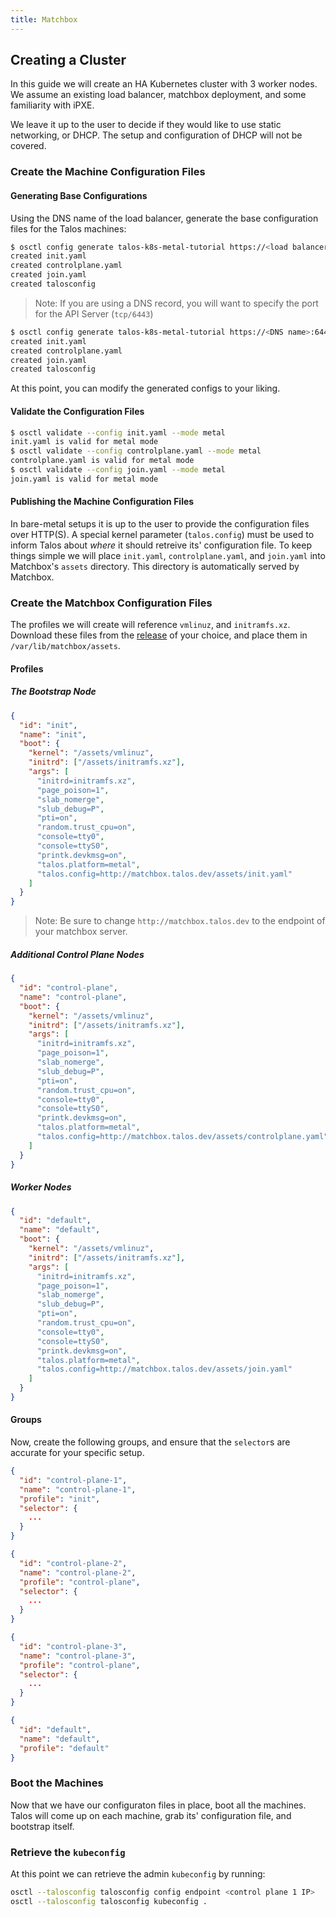 ```yaml
---
title: Matchbox
---
```


## Creating a Cluster

In this guide we will create an HA Kubernetes cluster with 3 worker nodes.
We assume an existing load balancer, matchbox deployment, and some familiarity with iPXE.

We leave it up to the user to decide if they would like to use static networking, or DHCP.
The setup and configuration of DHCP will not be covered.

### Create the Machine Configuration Files

#### Generating Base Configurations

Using the DNS name of the load balancer, generate the base configuration files for the Talos machines:

```bash
$ osctl config generate talos-k8s-metal-tutorial https://<load balancer IP or DNS>
created init.yaml
created controlplane.yaml
created join.yaml
created talosconfig
```

> Note: If you are using a DNS record, you will want to specify the port for the API Server (`tcp/6443`)

```bash
$ osctl config generate talos-k8s-metal-tutorial https://<DNS name>:6443
created init.yaml
created controlplane.yaml
created join.yaml
created talosconfig
```


At this point, you can modify the generated configs to your liking.

#### Validate the Configuration Files

```bash
$ osctl validate --config init.yaml --mode metal
init.yaml is valid for metal mode
$ osctl validate --config controlplane.yaml --mode metal
controlplane.yaml is valid for metal mode
$ osctl validate --config join.yaml --mode metal
join.yaml is valid for metal mode
```

#### Publishing the Machine Configuration Files

In bare-metal setups it is up to the user to provide the configuration files over HTTP(S).
A special kernel parameter (`talos.config`) must be used to inform Talos about _where_ it should retreive its' configuration file.
To keep things simple we will place `init.yaml`, `controlplane.yaml`, and `join.yaml` into Matchbox's `assets` directory.
This directory is automatically served by Matchbox.

### Create the Matchbox Configuration Files

The profiles we will create will reference `vmlinuz`, and `initramfs.xz`.
Download these files from the [release](https://github.com/talos-systems/talos/releases) of your choice, and place them in `/var/lib/matchbox/assets`.

#### Profiles

##### The Bootstrap Node

```json
{
  "id": "init",
  "name": "init",
  "boot": {
    "kernel": "/assets/vmlinuz",
    "initrd": ["/assets/initramfs.xz"],
    "args": [
      "initrd=initramfs.xz",
      "page_poison=1",
      "slab_nomerge",
      "slub_debug=P",
      "pti=on",
      "random.trust_cpu=on",
      "console=tty0",
      "console=ttyS0",
      "printk.devkmsg=on",
      "talos.platform=metal",
      "talos.config=http://matchbox.talos.dev/assets/init.yaml"
    ]
  }
}
```

> Note: Be sure to change `http://matchbox.talos.dev` to the endpoint of your matchbox server.

##### Additional Control Plane Nodes

```json
{
  "id": "control-plane",
  "name": "control-plane",
  "boot": {
    "kernel": "/assets/vmlinuz",
    "initrd": ["/assets/initramfs.xz"],
    "args": [
      "initrd=initramfs.xz",
      "page_poison=1",
      "slab_nomerge",
      "slub_debug=P",
      "pti=on",
      "random.trust_cpu=on",
      "console=tty0",
      "console=ttyS0",
      "printk.devkmsg=on",
      "talos.platform=metal",
      "talos.config=http://matchbox.talos.dev/assets/controlplane.yaml"
    ]
  }
}
```

##### Worker Nodes

```json
{
  "id": "default",
  "name": "default",
  "boot": {
    "kernel": "/assets/vmlinuz",
    "initrd": ["/assets/initramfs.xz"],
    "args": [
      "initrd=initramfs.xz",
      "page_poison=1",
      "slab_nomerge",
      "slub_debug=P",
      "pti=on",
      "random.trust_cpu=on",
      "console=tty0",
      "console=ttyS0",
      "printk.devkmsg=on",
      "talos.platform=metal",
      "talos.config=http://matchbox.talos.dev/assets/join.yaml"
    ]
  }
}
```

#### Groups

Now, create the following groups, and ensure that the `selector`s are accurate for your specific setup.

```json
{
  "id": "control-plane-1",
  "name": "control-plane-1",
  "profile": "init",
  "selector": {
    ...
  }
}
```

```json
{
  "id": "control-plane-2",
  "name": "control-plane-2",
  "profile": "control-plane",
  "selector": {
    ...
  }
}
```

```json
{
  "id": "control-plane-3",
  "name": "control-plane-3",
  "profile": "control-plane",
  "selector": {
    ...
  }
}
```

```json
{
  "id": "default",
  "name": "default",
  "profile": "default"
}
```

### Boot the Machines

Now that we have our configuraton files in place, boot all the machines.
Talos will come up on each machine, grab its' configuration file, and bootstrap itself.

### Retrieve the `kubeconfig`

At this point we can retrieve the admin `kubeconfig` by running:

```bash
osctl --talosconfig talosconfig config endpoint <control plane 1 IP>
osctl --talosconfig talosconfig kubeconfig .
```
